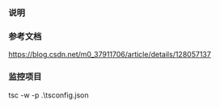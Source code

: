 ### 说明

### 参考文档

https://blog.csdn.net/m0_37911706/article/details/128057137

### 监控项目
 tsc -w -p .\tsconfig.json
